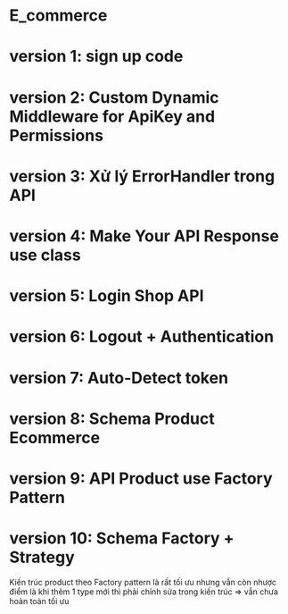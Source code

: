 # E_commerce

# version 1: sign up code 

# version 2: Custom Dynamic Middleware for ApiKey and Permissions

# version 3: Xử lý ErrorHandler trong API

# version 4: Make Your API Response use class

# version 5: Login Shop API

# version 6: Logout + Authentication

# version 7: Auto-Detect token

# version 8: Schema Product Ecommerce

# version 9: API Product use Factory Pattern 

# version 10: Schema Factory + Strategy
Kiến trúc product theo Factory pattern là rất tối ưu nhưng vẫn còn nhược điểm là khi thêm 1 type mới thì phải chỉnh sửa trong kiến trúc => vẫn chưa hoàn toàn tối ưu 